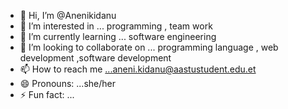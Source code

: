 - 👋 Hi, I’m @Anenikidanu
- 👀 I’m interested in ... programming , team work 
- 🌱 I’m currently learning ... software engineering
- 💞️ I’m looking to collaborate on ... programming language , web development ,software development
- 📫 How to reach me ...aneni.kidanu@aastustudent.edu.et
- 😄 Pronouns: ...she/her
- ⚡ Fun fact: ... 

<!---
Anenikidanu/Anenikidanu is a ✨ special ✨ repository because its `README.md` (this file) appears on your GitHub profile.
You can click the Preview link to take a look at your changes.
--->
